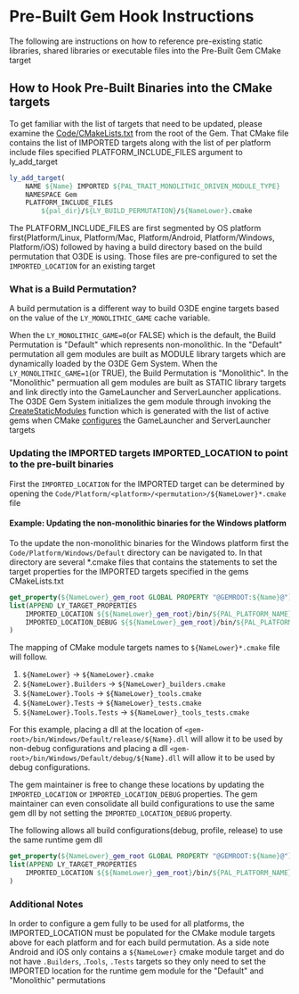 # Pre-Built Gem Hook Instructions

The following are instructions on how to reference pre-existing static libraries, shared libraries or executable files into the Pre-Built Gem CMake target

## How to Hook Pre-Built Binaries into the CMake targets

To get familiar with the list of targets that need to be updated, please examine the [Code/CMakeLists.txt](./Code/CMakeLists.txt) from the root of the Gem.
That CMake file contains the list of IMPORTED targets along with the list of per platform include files specified PLATFORM_INCLUDE_FILES argument to ly_add_target
```cmake
ly_add_target(
    NAME ${Name} IMPORTED ${PAL_TRAIT_MONOLITHIC_DRIVEN_MODULE_TYPE}
    NAMESPACE Gem
    PLATFORM_INCLUDE_FILES
        ${pal_dir}/${LY_BUILD_PERMUTATION}/${NameLower}.cmake
```

The PLATFORM_INCLUDE_FILES are first segmented by OS platform first(Platform/Linux, Platform/Mac, Platform/Android, Platform/Windows, Platform/iOS) followed by having a build directory based on the build permutation that O3DE is using.
Those files are pre-configured to set the `IMPORTED_LOCATION` for an existing target

### What is a Build Permutation?

A build permutation is a different way to build O3DE engine targets based on the  value of the `LY_MONOLITHIC_GAME` cache variable.

When the `LY_MONOLITHIC_GAME=0`(or FALSE) which is the default, the Build Permutation is "Default" which represents non-monolithic.
In the "Default" permutation all gem modules are built as MODULE library targets which are dynamically loaded by the O3DE Gem System.
When the `LY_MONOLITHIC_GAME=1`(or TRUE), the Build Permutation is "Monolithic".
In the "Monolithic" permuation all gem modules are built as STATIC library targets and link directly into the GameLauncher and ServerLauncher applications.
The O3DE Gem System initializes the gem module through invoking the [CreateStaticModules](https://github.com/o3de/o3de/blob/development/Code/LauncherUnified/Launcher.cpp#L36-L38) function which is generated with the list of active gems when CMake [configures](https://github.com/o3de/o3de/blob/development/Code/LauncherUnified/launcher_generator.cmake#L228-L230) the GameLauncher and ServerLauncher targets

### Updating the IMPORTED targets IMPORTED_LOCATION to point to the pre-built binaries

First the `IMPORTED_LOCATION` for the IMPORTED target can be determined by opening the `Code/Platform/<platform>/<permutation>/${NameLower}*.cmake` file

#### Example: Updating the non-monolithic binaries for the Windows platform

To the update the non-monolithic binaries for the Windows platform first the `Code/Platform/Windows/Default` directory can be navigated to.
In that directory are several *.cmake files that contains the statements to set the target properties for the IMPORTED targets specified in the gems CMakeLists.txt
```cmake
get_property(${NameLower}_gem_root GLOBAL PROPERTY "@GEMROOT:${Name}@")
list(APPEND LY_TARGET_PROPERTIES
    IMPORTED_LOCATION ${${NameLower}_gem_root}/bin/${PAL_PLATFORM_NAME}/${LY_BUILD_PERMUTATION}/release/${Name}.dll
    IMPORTED_LOCATION_DEBUG ${${NameLower}_gem_root}/bin/${PAL_PLATFORM_NAME}/${LY_BUILD_PERMUTATION}/debug/${Name}.dll
)
```

The mapping of CMake module targets names to `${NameLower}*.cmake` file will follow.
1. `${NameLower}` -> `${NameLower}.cmake`
1. `${NameLower}.Builders` -> `${NameLower}_builders.cmake`
1. `${NameLower}.Tools` -> `${NameLower}_tools.cmake`
1. `${NameLower}.Tests` -> `${NameLower}_tests.cmake`
1. `${NameLower}.Tools.Tests` -> `${NameLower}_tools_tests.cmake`

For this example, placing a dll at the location of `<gem-root>/bin/Windows/Default/release/${Name}.dll` will allow it to be used by non-debug configurations and placing a dll `<gem-root>/bin/Windows/Default/debug/${Name}.dll` will allow it to be used by debug configurations.

The gem maintainer is free to change these locations by updating the `IMPORTED_LOCATION` or `IMPORTED_LOCATION_DEBUG` properties.
The gem maintainer can even consolidate all build configurations to use the same gem dll by not setting the `IMPORTED_LOCATION_DEBUG` property.

The following allows all build configurations(debug, profile, release) to use the same runtime gem dll
```cmake
get_property(${NameLower}_gem_root GLOBAL PROPERTY "@GEMROOT:${Name}@")
list(APPEND LY_TARGET_PROPERTIES
    IMPORTED_LOCATION ${${NameLower}_gem_root}/bin/${PAL_PLATFORM_NAME}/${LY_BUILD_PERMUTATION}/release/${Name}.dll
)
```

### Additional Notes

In order to configure a gem fully to be used for all platforms, the IMPORTED_LOCATION must be populated for the  CMake module targets above for each platform and for each build permutation.
As a side note Android and iOS only contains a `${NameLower}` cmake module target and do not have `.Builders`, .`Tools`, `.Tests` targets so they only need to set the IMPORTED location for the runtime gem module for the "Default" and "Monolithic" permutations
